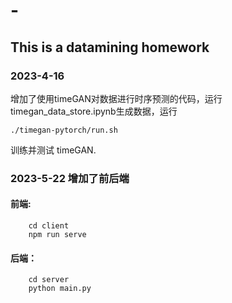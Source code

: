 # -
## This is a datamining homework

### 2023-4-16

增加了使用timeGAN对数据进行时序预测的代码，运行 timegan_data_store.ipynb生成数据，运行
```
./timegan-pytorch/run.sh
```
训练并测试 timeGAN.

### 2023-5-22 增加了前后端

#### 前端:
```
	cd client
	npm run serve
```

#### 后端：
```
	cd server
	python main.py
```
